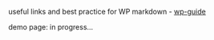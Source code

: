 useful links and best practice for WP markdown - [wp-guide](https://github.com/yuchiko/guide-wp-custom-theme#Другое)

demo page: in progress...